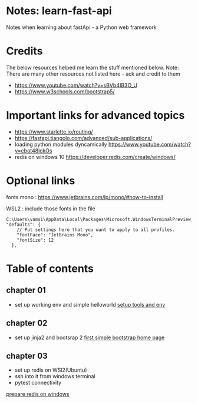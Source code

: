 # Notes: learn-fast-api
Notes when learning about fastApi - a Python web framework

# Credits
The below resources helped me learn the stuff mentioned below. 
Note: There are many other resources not listed here - ack and credit to them
* https://www.youtube.com/watch?v=sBVb4IB3O_U
* https://www.w3schools.com/bootstrap5/

# Important links for advanced topics

* https://www.starlette.io/routing/
* https://fastapi.tiangolo.com/advanced/sub-applications/
* loading python modules dyncamically https://www.youtube.com/watch?v=cbot48lckOs
* redis on windows 10 https://developer.redis.com/create/windows/

# Optional links
fonts mono : https://www.jetbrains.com/lp/mono/#how-to-install

WSL2 : include those fonts in the file
    
    C:\Users\vamsi\AppData\Local\Packages\Microsoft.WindowsTerminalPreview_8wekyb3d8bbwe\LocalState\settings.json
    "defaults": {
        // Put settings here that you want to apply to all profiles.
        "fontFace": "JetBrains Mono",
        "fontSize": 12
      },





# Table of contents

## chapter 01 
* set up working env and simple helloworld
[setup tools and env](docs/setup-tools-env.md)

## chapter 02 
* set up jinja2 and bootsrap 2
[first simple bootstrap home page](docs/add-template-jinja.md)

## chapter 03
* set up redis on WSl2(Ubuntu)
* ssh into it from windows terminal
* pytest connectivity

[prepare redis on windows](docs/prepare-redis-windows10.md)









